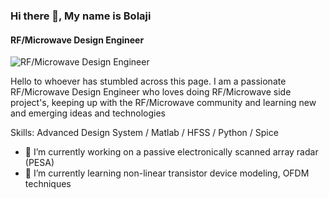 ### Hi there 👋, My name is Bolaji 
#### RF/Microwave Design Engineer
![RF/Microwave Design Engineer](https://media.licdn.com/dms/image/D5616AQFoL-swXdfeoA/profile-displaybackgroundimage-shrink_350_1400/0/1709771314353?e=1722470400&v=beta&t=RYyorLxEJIeLSm9Pez8CFP_sTECXfyKhLpavGjsc8lQ)

Hello to whoever has stumbled across this page. I am a passionate RF/Microwave Design Engineer who loves doing RF/Microwave side project's, keeping up with the RF/Microwave community and learning new and emerging ideas and technologies

Skills: Advanced Design System / Matlab / HFSS / Python / Spice

- 🔭 I’m currently working on a passive electronically scanned array radar (PESA) 
- 🌱 I’m currently learning non-linear transistor device modeling, OFDM techniques 
